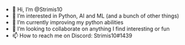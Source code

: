 - 👋 Hi, I’m @Strimis10
- 👀 I’m interested in Python, AI and ML (and a bunch of other things)
- 🌱 I’m currently improving my python abilities 
- 💞️ I’m looking to collaborate on anything I find interesting or fun
- 📫 How to reach me on Discord: Strimis10#1439

<!---
Strimis10/Strimis10 is a ✨ special ✨ repository because its `README.md` (this file) appears on your GitHub profile.
You can click the Preview link to take a look at your changes.
--->
